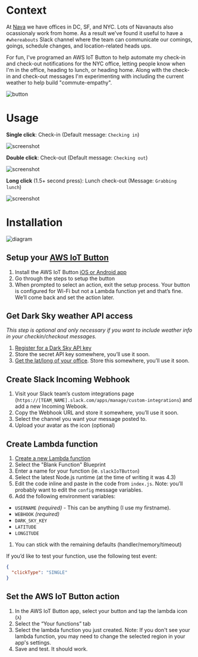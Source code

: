 # Context

At [Nava](http://navahq.com/) we have offices in DC, SF, and NYC. Lots of Navanauts also ocassionaly work from home. As a result we've found it useful to have a `#whereabouts` Slack channel where the team can communicate our comings, goings, schedule changes, and location-related heads ups. 

For fun, I've programed an AWS IoT Button to help automate my check-in and check-out notifications for the NYC office, letting people know when I'm in the office, heading to lunch, or heading home. Along with the check-in and check-out messages I'm experimenting with including the current weather to help build "commute-empathy".

![button](https://github.com/sawyerh/aws-iot-to-slack-checkin/raw/master/img/button-demo-1.gif)

# Usage

**Single click**: Check-in (Default message: `Checking in`)

![screenshot](https://github.com/sawyerh/aws-iot-to-slack-checkin/raw/master/img/check-in-1.png)

**Double click**: Check-out (Default message: `Checking out`)

![screenshot](https://github.com/sawyerh/aws-iot-to-slack-checkin/raw/master/img/check-out-1.png)

**Long click** (1.5+ second press): Lunch check-out (Message: `Grabbing lunch`)

![screenshot](https://github.com/sawyerh/aws-iot-to-slack-checkin/raw/master/img/lunch.png)

# Installation

![diagram](https://github.com/sawyerh/aws-iot-to-slack-checkin/raw/master/img/diagram.png)

## Setup your [AWS IoT Button](https://aws.amazon.com/iotbutton/)

1. Install the AWS IoT Button [iOS or Android app](https://aws.amazon.com/iotbutton/getting-started/)
3. Go through the steps to setup the button
4. When prompted to select an action, exit the setup process. Your button is configured for Wi-Fi but not a Lambda function yet and that’s fine. We’ll come back and set the action later.

## Get Dark Sky weather API access

_This step is optional and only necessary if you want to include weather info in your checkin/checkout messages._

1. [Register for a Dark Sky API key](https://darksky.net/dev/register)
2. Store the secret API key somewhere, you’ll use it soon.
3. [Get the lat/long of your office](https://support.google.com/maps/answer/18539?co=GENIE.Platform%3DDesktop&hl=en). Store this somewhere, you’ll use it soon.

## Create Slack Incoming Webhook

1. Visit your Slack team’s custom integrations page (`https://[TEAM_NAME].slack.com/apps/manage/custom-integrations`) and add a new Incoming Webook.
2. Copy the Webhook URL and store it somewhere, you’ll use it soon.
3. Select the channel you want your message posted to.
4. Upload your avatar as the icon (optional)

## Create Lambda function

1. [Create a new Lambda function](https://console.aws.amazon.com/lambda/home)
1. Select the "Blank Function" Blueprint
1. Enter a name for your function (ie. `slackIoTButton`)
1. Select the latest Node.js runtime (at the time of writing it was 4.3)
1. Edit the code inline and paste in the code from `index.js`. Note: you’ll probably want to edit the `config` message variables.
1. Add the following environment variables:
  - `USERNAME` _(required)_ - This can be anything (I use my firstname).
  - `WEBHOOK` _(required)_
  - `DARK_SKY_KEY`
  - `LATITUDE`
  - `LONGITUDE`
1. You can stick with the remaining defaults (handler/memory/timeout)

If you’d like to test your function, use the following test event: 

```json
{
  "clickType": "SINGLE"
}
```

## Set the AWS IoT Button action

1. In the AWS IoT Button app, select your button and tap the lambda icon (`λ`)
1. Select the “Your functions” tab
1. Select the lambda function you just created. Note: If you don't see your lambda function, you may need to change the selected region in your app's settings.
1. Save and test. It should work.
